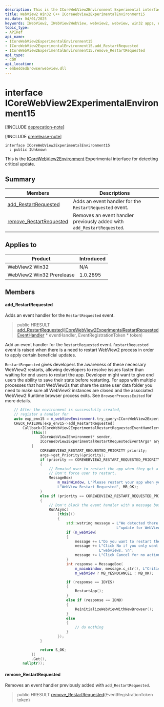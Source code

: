 ```yaml
---
description: This is the ICoreWebView2Environment Experimental interface for detecting critical update.
title: WebView2 Win32 C++ ICoreWebView2ExperimentalEnvironment15
ms.date: 04/01/2025
keywords: IWebView2, IWebView2WebView, webview2, webview, win32 apps, win32, edge, ICoreWebView2, ICoreWebView2Controller, browser control, edge html, ICoreWebView2ExperimentalEnvironment15
topic_type: 
- APIRef
api_name:
- ICoreWebView2ExperimentalEnvironment15
- ICoreWebView2ExperimentalEnvironment15.add_RestartRequested
- ICoreWebView2ExperimentalEnvironment15.remove_RestartRequested
api_type:
- COM
api_location:
- embeddedbrowserwebview.dll
---
```


# interface ICoreWebView2ExperimentalEnvironment15

[!INCLUDE [deprecation-note](../includes/deprecation-note.md)]

[!INCLUDE [prerelease-note](../includes/prerelease-note.md)]

```
interface ICoreWebView2ExperimentalEnvironment15
  : public IUnknown
```

This is the [ICoreWebView2Environment](icorewebview2environment.md#icorewebview2environment) Experimental interface for detecting critical update.

## Summary

 Members                        | Descriptions
--------------------------------|---------------------------------------------
[add_RestartRequested](#add_restartrequested) | Adds an event handler for the `RestartRequested` event.
[remove_RestartRequested](#remove_restartrequested) | Removes an event handler previously added with `add_RestartRequested`.

## Applies to

Product                         | Introduced
--------------------------------|---------------------------------------------
WebView2 Win32            |    N/A
WebView2 Win32 Prerelease |    1.0.2895

## Members

#### add_RestartRequested

Adds an event handler for the `RestartRequested` event.

> public HRESULT [add_RestartRequested](#add_restartrequested)([ICoreWebView2ExperimentalRestartRequestedEventHandler](icorewebview2experimentalrestartrequestedeventhandler.md#icorewebview2experimentalrestartrequestedeventhandler) * eventHandler, EventRegistrationToken * token)

Add an event handler for the `RestartRequested` event. `RestartRequested` event is raised when there is a need to restart WebView2 process in order to apply certain beneficial updates.

`RestartRequested` gives developers the awareness of these necessary WebView2 restarts, allowing developers to resolve issues faster than waiting for end users to restart the app. Developer might want to give end users the ability to save their state before restarting. For apps with multiple processes that host WebView2s that share the same user data folder you need to make sure all WebView2 instances are closed and the associated WebView2 Runtime browser process exits. See `BrowserProcessExited` for more details.

```cpp
    // After the environment is successfully created,
    // register a handler for
    auto exp_env15 = m_webViewEnvironment.try_query<ICoreWebView2ExperimentalEnvironment15>();
    CHECK_FAILURE(exp_env15->add_RestartRequested(
        Callback<ICoreWebView2ExperimentalRestartRequestedEventHandler>(
            [this](
                ICoreWebView2Environment* sender,
                ICoreWebView2ExperimentalRestartRequestedEventArgs* args) -> HRESULT
            {
                COREWEBVIEW2_RESTART_REQUESTED_PRIORITY priority;
                args->get_Priority(&priority);
                if (priority == COREWEBVIEW2_RESTART_REQUESTED_PRIORITY_NORMAL)
                {
                    // Remaind user to restart the app when they get a chance.
                    // Don't force user to restart.
                    MessageBox(
                        m_mainWindow, L"Please restart your app when you get a chance",
                        L"WebView Restart Requested", MB_OK);
                }
                else if (priority == COREWEBVIEW2_RESTART_REQUESTED_PRIORITY_HIGH)
                {
                    // Don't block the event handler with a message box
                    RunAsync(
                        [this]()
                        {
                            std::wstring message = L"We detected there is a critical "
                                                   L"update for WebView2 runtime.";
                            if (m_webView)
                            {
                                message += L"Do you want to restart the app? \n\n";
                                message += L"Click No if you only want to re-create the "
                                           L"webviews. \n";
                                message += L"Click Cancel for no action. \n";
                            }
                            int response = MessageBox(
                                m_mainWindow, message.c_str(), L"Critical Update Avaliable",
                                m_webView ? MB_YESNOCANCEL : MB_OK);

                            if (response == IDYES)
                            {
                                RestartApp();
                            }
                            else if (response == IDNO)
                            {
                                ReinitializeWebViewWithNewBrowser();
                            }
                            else
                            {
                                // do nothing
                            }
                        });
                }

                return S_OK;
            })
            .Get(),
        nullptr));
```

#### remove_RestartRequested

Removes an event handler previously added with `add_RestartRequested`.

> public HRESULT [remove_RestartRequested](#remove_restartrequested)(EventRegistrationToken token)

